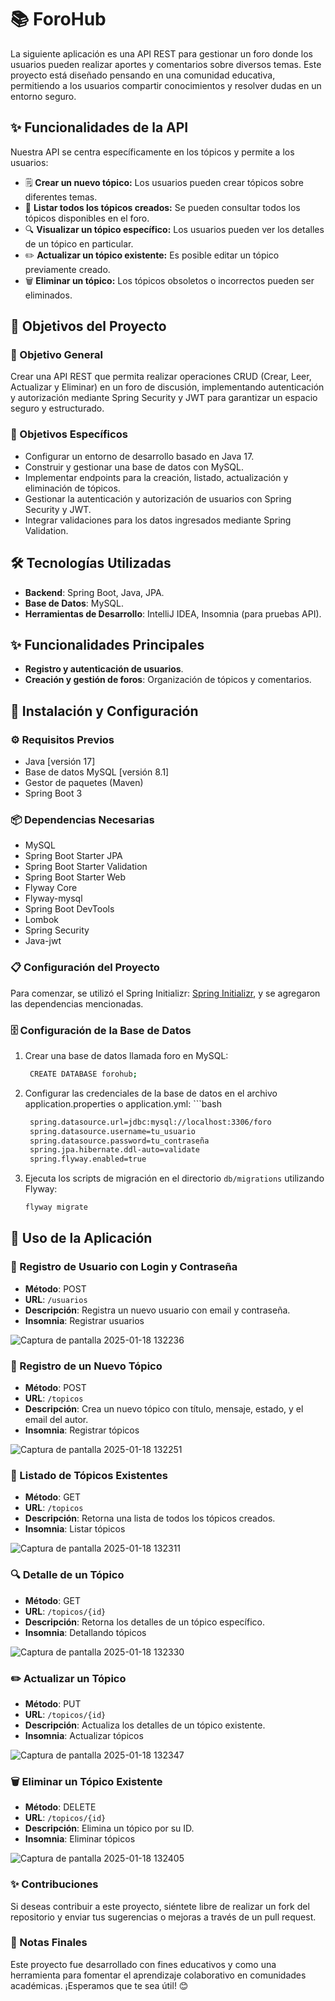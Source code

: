 # 📚 ForoHub

La siguiente aplicación es una API REST para gestionar un foro donde los usuarios pueden realizar aportes y comentarios sobre diversos temas. Este proyecto está diseñado pensando en una comunidad educativa, permitiendo a los usuarios compartir conocimientos y resolver dudas en un entorno seguro.
## ✨ Funcionalidades de la API

Nuestra API se centra específicamente en los tópicos y permite a los usuarios:

- 🗒️ **Crear un nuevo tópico:** Los usuarios pueden crear tópicos sobre diferentes temas.
- 📄 **Listar todos los tópicos creados:** Se pueden consultar todos los tópicos disponibles en el foro.
- 🔍 **Visualizar un tópico específico:** Los usuarios pueden ver los detalles de un tópico en particular.
- ✏️ **Actualizar un tópico existente:** Es posible editar un tópico previamente creado.
- 🗑️ **Eliminar un tópico:** Los tópicos obsoletos o incorrectos pueden ser eliminados.


## 🎯 Objetivos del Proyecto

### 🎯 Objetivo General
Crear una API REST que permita realizar operaciones CRUD (Crear, Leer, Actualizar y Eliminar) en un foro de discusión, implementando autenticación y autorización mediante Spring Security y JWT para garantizar un espacio seguro y estructurado.

### 📌 Objetivos Específicos

- Configurar un entorno de desarrollo basado en Java 17.
- Construir y gestionar una base de datos con MySQL.
- Implementar endpoints para la creación, listado, actualización y eliminación de tópicos.
- Gestionar la autenticación y autorización de usuarios con Spring Security y JWT.
- Integrar validaciones para los datos ingresados mediante Spring Validation.

## 🛠️ Tecnologías Utilizadas

- **Backend**: Spring Boot, Java, JPA.
- **Base de Datos**: MySQL.
- **Herramientas de Desarrollo**: IntelliJ IDEA, Insomnia (para pruebas API).

## ✨ Funcionalidades Principales

- **Registro y autenticación de usuarios**.
- **Creación y gestión de foros**: Organización de tópicos y comentarios.

## 🔧 Instalación y Configuración

### ⚙️ Requisitos Previos

- Java [versión 17]
- Base de datos MySQL [versión 8.1]
- Gestor de paquetes (Maven)
- Spring Boot 3

### 📦 Dependencias Necesarias

- MySQL
- Spring Boot Starter JPA
- Spring Boot Starter Validation
- Spring Boot Starter Web
- Flyway Core
- Flyway-mysql
- Spring Boot DevTools
- Lombok
- Spring Security
- Java-jwt

### 📋 Configuración del Proyecto

Para comenzar, se utilizó el Spring Initializr: [Spring Initializr](https://start.spring.io/), y se agregaron las dependencias mencionadas.

### 🗄️ Configuración de la Base de Datos

1. Crear una base de datos llamada foro en MySQL:
   ```bash
    CREATE DATABASE forohub;

2. Configurar las credenciales de la base de datos en el archivo application.properties o application.yml:   ```bash
   ```bash
    spring.datasource.url=jdbc:mysql://localhost:3306/foro
    spring.datasource.username=tu_usuario
    spring.datasource.password=tu_contraseña
    spring.jpa.hibernate.ddl-auto=validate
    spring.flyway.enabled=true
   
3. Ejecuta los scripts de migración en el directorio `db/migrations` utilizando Flyway:
   ```bash
   flyway migrate
   
## 🚀 Uso de la Aplicación

### 🔐 Registro de Usuario con Login y Contraseña

- **Método**: POST
- **URL**: `/usuarios`
- **Descripción**: Registra un nuevo usuario con email y contraseña.
- **Insomnia**: Registrar usuarios

![Captura de pantalla 2025-01-18 132236](https://github.com/user-attachments/assets/eaa2ef98-3869-47f1-a534-dcedf0482f0a)


### 📝 Registro de un Nuevo Tópico

- **Método**: POST
- **URL**: `/topicos`
- **Descripción**: Crea un nuevo tópico con título, mensaje, estado, y el email del autor.
- **Insomnia**: Registrar tópicos

![Captura de pantalla 2025-01-18 132251](https://github.com/user-attachments/assets/10bb7746-8c96-4109-a83d-6334d3072aa9)

### 📄 Listado de Tópicos Existentes

- **Método**: GET
- **URL**: `/topicos`
- **Descripción**: Retorna una lista de todos los tópicos creados.
- **Insomnia**: Listar tópicos

![Captura de pantalla 2025-01-18 132311](https://github.com/user-attachments/assets/4b8e8905-4b6b-470b-a305-3d7b60ec99a3)


### 🔍 Detalle de un Tópico

- **Método**: GET
- **URL**: `/topicos/{id}`
- **Descripción**: Retorna los detalles de un tópico específico.
- **Insomnia**: Detallando tópicos

![Captura de pantalla 2025-01-18 132330](https://github.com/user-attachments/assets/cc6677f1-842e-4681-bb71-bb3c3208c6b5)


### ✏️ Actualizar un Tópico

- **Método**: PUT
- **URL**: `/topicos/{id}`
- **Descripción**:  Actualiza los detalles de un tópico existente.
- **Insomnia**: Actualizar tópicos

![Captura de pantalla 2025-01-18 132347](https://github.com/user-attachments/assets/e56d09b7-707a-4f76-be7f-02a4b08d46b5)


### 🗑️ Eliminar un Tópico Existente

- **Método**: DELETE
- **URL**: `/topicos/{id}`
- **Descripción**: Elimina un tópico por su ID.
- **Insomnia**: Eliminar tópicos

![Captura de pantalla 2025-01-18 132405](https://github.com/user-attachments/assets/0183eed8-c09b-4d2d-8711-77881872d490)


### ✨ Contribuciones
Si deseas contribuir a este proyecto, siéntete libre de realizar un fork del repositorio y enviar tus sugerencias o mejoras a través de un pull request.



### 📌 Notas Finales
Este proyecto fue desarrollado con fines educativos y como una herramienta para fomentar el aprendizaje colaborativo en comunidades académicas. ¡Esperamos que te sea útil! 😊


